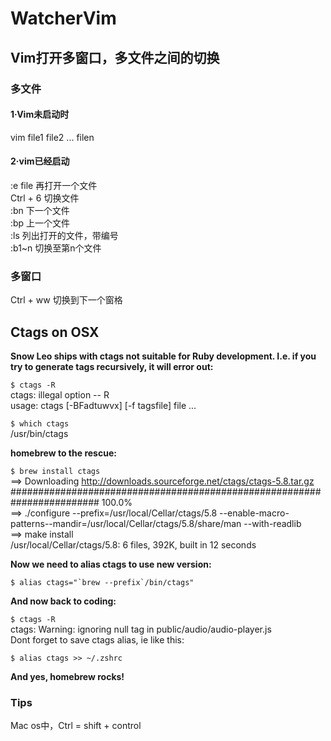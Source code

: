 # WatcherVim

## Vim打开多窗口，多文件之间的切换
### 多文件
#### 1·Vim未启动时
  vim file1 file2 ... filen
#### 2·vim已经启动
  :e file        再打开一个文件   
  Ctrl + 6       切换文件   
  :bn            下一个文件   
  :bp            上一个文件   
  :ls            列出打开的文件，带编号   
  :b1~n          切换至第n个文件

### 多窗口
  Ctrl + ww      切换到下一个窗格

## Ctags on OSX
**Snow Leo ships with ctags not suitable for Ruby development. I.e. if you try to generate tags recursively, it will error out:**   

`$ ctags -R`   
ctags: illegal option -- R   
usage: ctags [-BFadtuwvx] [-f tagsfile] file ...

`$ which ctags`   
/usr/bin/ctags

**homebrew to the rescue:**

`$ brew install ctags`   
==> Downloading http://downloads.sourceforge.net/ctags/ctags-5.8.tar.gz   
######################################################################## 100.0%   
==> ./configure --prefix=/usr/local/Cellar/ctags/5.8 --enable-macro-patterns--mandir=/usr/local/Cellar/ctags/5.8/share/man --with-readlib   
==> make install   
/usr/local/Cellar/ctags/5.8: 6 files, 392K, built in 12 seconds

**Now we need to alias ctags to use new version:**

``$ alias ctags="`brew --prefix`/bin/ctags"``   

**And now back to coding:**

`$ ctags -R`   
ctags: Warning: ignoring null tag in public/audio/audio-player.js   
Dont forget to save ctags alias, ie like this:

`$ alias ctags >> ~/.zshrc`   

**And yes, homebrew rocks!**

### Tips
  Mac os中，Ctrl = shift + control
